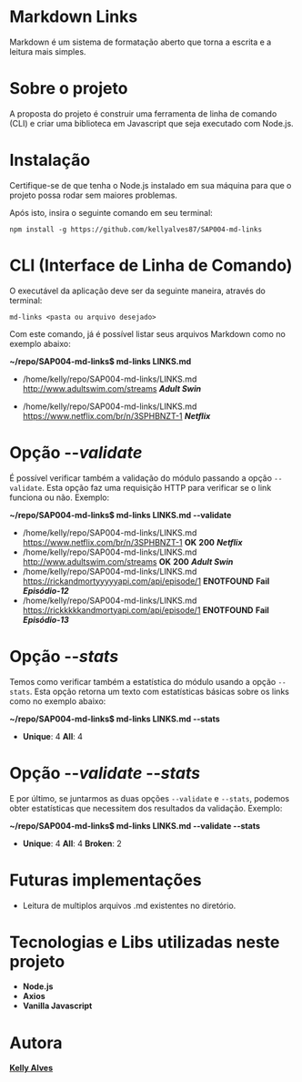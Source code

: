 # Markdown Links

Markdown é um sistema de formatação aberto que torna a escrita e a leitura mais simples.

# Sobre o projeto

A proposta do projeto é construir uma ferramenta de linha de comando (CLI) e criar uma biblioteca em Javascript que seja executado com Node.js.

# Instalação

Certifique-se de que tenha o Node.js instalado em sua máquina para que o projeto possa rodar sem maiores problemas.

Após isto, insira o seguinte comando em seu terminal:

`npm install -g https://github.com/kellyalves87/SAP004-md-links`

# CLI (Interface de Linha de Comando)

O executável da aplicação deve ser da seguinte maneira, através do terminal:

`md-links <pasta ou arquivo desejado>`

Com este comando, já é possível listar seus arquivos Markdown como no exemplo abaixo:

**~/repo/SAP004-md-links$ md-links LINKS.md**

- /home/kelly/repo/SAP004-md-links/LINKS.md http://www.adultswim.com/streams **_Adult Swin_**

- /home/kelly/repo/SAP004-md-links/LINKS.md https://www.netflix.com/br/n/3SPHBNZT-1 **_Netflix_**

# Opção --**_validate_**

É possível verificar também a validação do módulo passando a opção `--validate`. Esta opção faz uma requisição HTTP para verificar se o link funciona ou não. Exemplo:


**~/repo/SAP004-md-links$ md-links LINKS.md --validate**

- /home/kelly/repo/SAP004-md-links/LINKS.md https://www.netflix.com/br/n/3SPHBNZT-1 **OK** **200** **_Netflix_**
- /home/kelly/repo/SAP004-md-links/LINKS.md http://www.adultswim.com/streams **OK** **200** **_Adult Swin_**
- /home/kelly/repo/SAP004-md-links/LINKS.md https://rickandmortyyyyyapi.com/api/episode/1 **ENOTFOUND** **Fail** **_Episódio-12_**
- /home/kelly/repo/SAP004-md-links/LINKS.md https://rickkkkkandmortyapi.com/api/episode/1 **ENOTFOUND** **Fail** **_Episódio-13_**


# Opção --**_stats_**

Temos como verificar também a estatística do módulo usando a opção `--stats`. Esta opção retorna um texto com estatísticas básicas sobre os links como no exemplo abaixo:

**~/repo/SAP004-md-links$ md-links LINKS.md --stats**

- **Unique**: 4 **All**: 4

# Opção --**_validate_** --**_stats_**

E por último, se juntarmos as duas opções `--validate` e `--stats`, podemos obter estatísticas que necessitem dos resultados da validação. Exemplo:

**~/repo/SAP004-md-links$ md-links LINKS.md --validate --stats**

- **Unique**: 4 **All**: 4 **Broken**: 2

# Futuras implementações

- Leitura de multiplos arquivos .md existentes no diretório.

# Tecnologias e Libs utilizadas neste projeto

- **Node.js**
- **Axios**
- **Vanilla Javascript**

# Autora

[**Kelly Alves**](https://github.com/kellyalves87)
